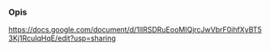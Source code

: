 ### Opis
https://docs.google.com/document/d/1lIRSDRuEooMIQjrcJwVbrF0ihfXyBT53Kj1RcuIqHqE/edit?usp=sharing 
